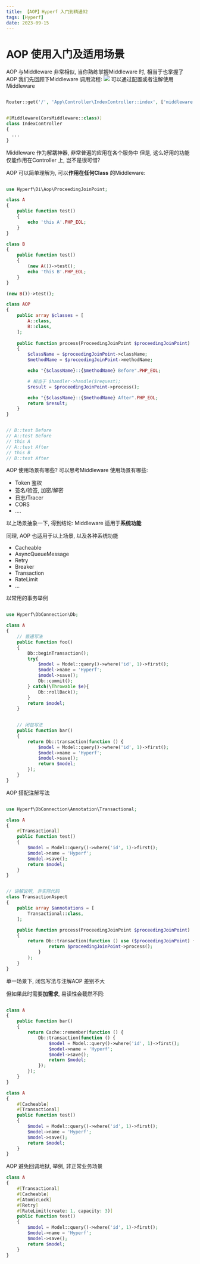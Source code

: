 ```yaml
---
title: 【AOP】Hyperf 入门到精通02
tags: [Hyperf]
date: 2023-09-15
---
```

# AOP 使用入门及适用场景
AOP 与Middleware 非常相似, 当你熟练掌握Middleware 时, 相当于也掌握了AOP
我们先回顾下Middleware 调用流程:
![](https://hyperf.wiki/3.0/zh-cn/middleware/middleware.jpg)
可以通过配置或者注解使用Middleware
```php

Router::get('/', 'App\Controller\IndexController::index', ['middleware' => [CorsMiddleware::class]]);


#[Middleware(CorsMiddleware::class)]
class IndexController
{
  ...
}
```

Middleware 作为解耦神器, 非常普遍的应用在各个服务中
但是, 这么好用的功能仅能作用在Controller 上, 岂不是很可惜?

AOP 可以简单理解为, 可以**作用在任何Class** 的Middleware:
```php

use Hyperf\Di\Aop\ProceedingJoinPoint;

class A
{
    public function test()
    {
        echo 'this A'.PHP_EOL;
    }
}

class B
{
    public function test()
    {
        (new A())->test();
        echo 'this B'.PHP_EOL;
    }
}

(new B())->test();

class AOP
{
    public array $classes = [
        A::class,
        B::class,
    ];
  
    public function process(ProceedingJoinPoint $proceedingJoinPoint)
    {
        $className = $proceedingJoinPoint->className;
        $methodName = $proceedingJoinPoint->methodName;

        echo "{$className}::{$methodName} Before".PHP_EOL;

        # 相当于 $handler->handle($request);
        $result = $proceedingJoinPoint->process();

        echo "{$className}::{$methodName} After".PHP_EOL;
        return $result;
    }
}


// B::test Before
// A::test Before
// this A
// A::test After
// this B
// B::test After

```


AOP 使用场景有哪些? 可以思考Middleware 使用场景有哪些:

- Token 鉴权
- 签名/验签, 加密/解密
- 日志/Tracer
- CORS
- ....

以上场景抽象一下, 得到结论: Middleware 适用于**系统功能**

同理, AOP 也适用于以上场景, 以及各种系统功能

- Cacheable
- AsyncQueueMessage
- Retry
- Breaker
- Transaction
- RateLimit
- ...

以常用的事务举例
```php

use Hyperf\DbConnection\Db;

class A
{
    // 普通写法
    public function foo()
    {
        Db::beginTransaction();
        try{
            $model = Model::query()->where('id', 1)->first();
            $model->name = 'Hyperf';
            $model->save();
            Db::commit();
        } catch(\Throwable $e){
            Db::rollBack();
        }
        return $model;
    }

  
    // 闭包写法
    public function bar()
    {
        return Db::transaction(function () {
            $model = Model::query()->where('id', 1)->first();
            $model->name = 'Hyperf';
            $model->save();
            return $model;
        });
    }
}
```

AOP 搭配注解写法
```php

use Hyperf\DbConnection\Annotation\Transactional;

class A
{
    #[Transactional]
    public function test()
    {
        $model = Model::query()->where('id', 1)->first();
        $model->name = 'Hyperf';
        $model->save();
        return $model;
    }
}


// 讲解说明, 非实际代码
class TransactionAspect
{
    public array $annotations = [
        Transactional::class,
    ];

    public function process(ProceedingJoinPoint $proceedingJoinPoint)
    {
        return Db::transaction(function () use ($proceedingJoinPoint) {
                return $proceedingJoinPoint->process();
            }
        );
    }
}
```

单一场景下, 闭包写法与注解AOP 差别不大

但如果此时需要**加需求**, 易读性会截然不同:
```php

class A
{
    public function bar()
    {
        return Cache::remember(function () {
            Db::transaction(function () {
                $model = Model::query()->where('id', 1)->first();
                $model->name = 'Hyperf';
                $model->save();
                return $model;
            });
        });
    }
}
```
```php
class A
{
    #[Cacheable]
    #[Transactional]
    public function test()
    {
        $model = Model::query()->where('id', 1)->first();
        $model->name = 'Hyperf';
        $model->save();
        return $model;
    }
}
```

AOP 避免回调地狱, 举例, 非正常业务场景
```php
class A
{
    #[Transactional]
    #[Cacheable]
    #[AtomicLock]
    #[Retry]
    #[RateLimit(create: 1, capacity: 3)]
    public function test()
    {
        $model = Model::query()->where('id', 1)->first();
        $model->name = 'Hyperf';
        $model->save();
        return $model;
    }
}
```
